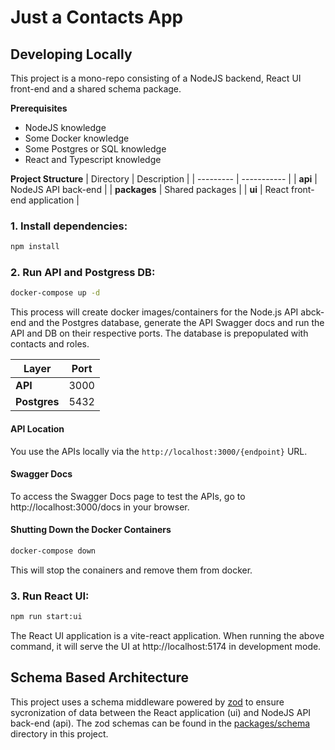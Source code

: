 # Just a Contacts App

## Developing Locally
This project is a mono-repo consisting of a NodeJS backend, React UI front-end and a shared schema package.

**Prerequisites**
- NodeJS knowledge
- Some Docker knowledge
- Some Postgres or SQL knowledge
- React and Typescript knowledge

**Project Structure**
| Directory | Description |
| --------- | ----------- |
| **api** | NodeJS API back-end |
| **packages** | Shared packages |
| **ui** | React front-end application |

### **1. Install dependencies:**
```bash
npm install
```

### **2. Run API and Postgress DB:**
```bash
docker-compose up -d
```
This process will create docker images/containers for the Node.js API abck-end and the Postgres database, generate the API Swagger docs and run the API and DB on their respective ports. The database is prepopulated with contacts and roles.

| Layer | Port |
| ----- | ---- |
| **API** | 3000 |
| **Postgres** | 5432 |

#### API Location
You use the APIs locally via the `http://localhost:3000/{endpoint}` URL.

#### Swagger Docs
To access the Swagger Docs page to test the APIs, go to http://localhost:3000/docs in your browser. 

#### Shutting Down the Docker Containers
```bash
docker-compose down
```
This will stop the conainers and remove them from docker.

### **3. Run React UI:**
```bash
npm run start:ui
```
The React UI application is a vite-react application. When running the above command, it will serve the UI at http://localhost:5174 in development mode.

## Schema Based Architecture

This project uses a schema middleware powered by [zod](https://zod.dev/) to ensure sycronization of data between the React application (ui) and NodeJS API back-end (api). The zod schemas can be found in the [packages/schema](./packages/schema/src) directory in this project. 